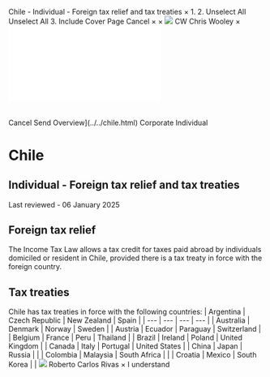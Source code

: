 Chile - Individual - Foreign tax relief and tax treaties
×
1.
2.
Unselect All
Unselect All
3.
Include Cover Page
Cancel
×
×
![](../../-/media/world-wide-tax-summaries/attachments/global---chris-wooley.ashx%3Frev=ac5e5f3223b34096b1afc2a6009c7320&revision=ac5e5f32-23b3-4096-b1af-c2a6009c7320&hash=859B7ADC84DC2CBEC9760E9E6EE7DE6D0A8BFCDF)
CW
Chris Wooley
×
![](foreign-tax-relief-and-tax-treaties.html)
######
Cancel
Send
Overview](../../chile.html)
Corporate
Individual
# Chile
## Individual - Foreign tax relief and tax treaties
Last reviewed - 06 January 2025
## Foreign tax relief
The Income Tax Law allows a tax credit for taxes paid abroad by individuals domiciled or resident in Chile, provided there is a tax treaty in force with the foreign country.
## Tax treaties
Chile has tax treaties in force with the following countries:
| Argentina | Czech Republic | New Zealand | Spain |
| --- | --- | --- | --- |
| Australia | Denmark | Norway | Sweden |
| Austria | Ecuador | Paraguay | Switzerland |
| Belgium | France | Peru | Thailand |
| Brazil | Ireland | Poland | United Kingdom |
| Canada | Italy | Portugal | United States |
| China | Japan | Russia |  |
| Colombia | Malaysia | South Africa |  |
| Croatia | Mexico | South Korea |  |
![](../../-/media/world-wide-tax-summaries/attachments/chile---roberto-carlos-rivas.ashx%3Frev=cadc1f25d3e644718b74dcd4dbc3bcf8&revision=cadc1f25-d3e6-4471-8b74-dcd4dbc3bcf8&hash=EEC79D77D80A1B9484D85E7E67054185C94B20C9)
Roberto Carlos Rivas
×
I understand